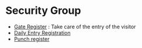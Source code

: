 # Security Group
- [Gate Register](GateRegister.md) : Take care of the entry of the visitor
- [Daily Entry Registration](DailyEntryRegistration.md) 
- [Punch register](PunchRegister.md)